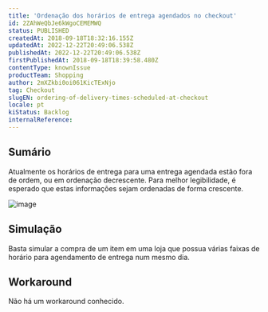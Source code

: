 ```yaml
---
title: 'Ordenação dos horários de entrega agendados no checkout'
id: 2ZAhWeQbJe6kWgoCEMEMWQ
status: PUBLISHED
createdAt: 2018-09-18T18:32:16.155Z
updatedAt: 2022-12-22T20:49:06.538Z
publishedAt: 2022-12-22T20:49:06.538Z
firstPublishedAt: 2018-09-18T18:39:58.480Z
contentType: knownIssue
productTeam: Shopping
author: 2mXZkbi0oi061KicTExNjo
tag: Checkout
slugEN: ordering-of-delivery-times-scheduled-at-checkout
locale: pt
kiStatus: Backlog
internalReference: 
---
```


## Sumário

Atualmente os horários de entrega para uma entrega agendada estão fora de ordem, ou em ordenação decrescente. Para melhor legibilidade, é esperado que estas informações sejam ordenadas de forma crescente.

![image](//images.ctfassets.net/alneenqid6w5/dpGWYjydIAiC2i4qEigsm/0334f47a61fa7dcc4defe1cde08d616b/image.png)

## Simulação

Basta simular a compra de um item em uma loja que possua várias faixas de horário para agendamento de entrega num mesmo dia.

## Workaround

Não há um workaround conhecido.

